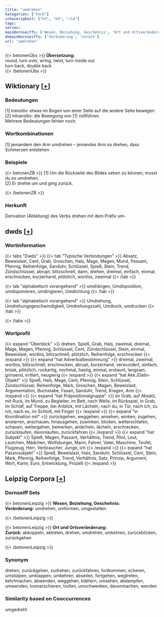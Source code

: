 ```yaml
---
title: "umdrehen"
kategorien: ["Verb"]
schwierigkeit: ["k3", "h4", "r14"]
tags:
series:
mainDornseiffs: ['Wesen, Beziehung, Geschehnis', 'Ort und Ortsveränderung']
domainDornseiffs: ['Veränderung', 'Zurück']
url: "umdrehen"
---
```


{{< betonenÜbs >}}
**Übersetzung:**  
round, turn over, wring, twist, turn inside out  
turn back, double back  
{{< /betonenÜbs >}}

## Wiktionary [[+](https://de.wiktionary.org/wiki/umdrehen)]

### Bedeutungen
[1] transitiv: etwas im  Bogen von einer Seite auf die andere Seite bewegen  
[2] intransitiv: die Bewegung von [1] vollführen  
Mehrere Bedeutungen fehlen noch.  

### Wortkombinationen
[1] jemandem den Arm umdrehen – jemandes Arm so drehen, dass Schmerzen entstehen  

### Beispiele
{{< betonenZB >}}
[1] Um die Rückseite des Bildes sehen zu können, musst du es umdrehen.  
[2] Er drehte um und ging zurück.  

{{< /betonenZB >}}
### Herkunft
Derivation (Ableitung) des Verbs drehen mit dem Präfix um-  



## dwds [[+](https://www.dwds.de/wb/umdrehen)]

### Wortinformation
{{< tabs "Dwds" >}}
{{< tab "Typische Verbindungen" >}}
Absatz, Beweislast, Cent, Grab, Groschen, Hals, Mage, Magen, Mund, Passant, Pfennig, Reihenfolge, Sanduhr, Schlüssel, Spieß, Stein, Trend, Zündschlüssel, abrupt, blitzschnell, dann, drehen, dreimal, einfach, einmal, erschrocken, kurzerhand, plötzlich, wortlos, zweimal
{{< /tab >}}

{{< tab "alphabetisch vorangehend" >}}
umdrängen, Umdisposition, umdisponieren, umdirigieren, Umdichtung
{{< /tab >}}

{{< tab "alphabetisch vorangehend" >}}
Umdrehung, Umdrehungsgeschwindigkeit, Umdrehungszahl, Umdruck, umdrucken
{{< /tab >}}

{{< /tabs >}}

### Wortprofil
{{< expand "Überblick" >}} drehen, Spieß, Grab, Hals, zweimal, dreimal, Mage, Magen, Pfennig, Schlüssel, Cent, Zündschlüssel, Stein, einmal, Beweislast, wortlos, blitzschnell, plötzlich, Reihenfolge, erschrocken {{< /expand >}}
{{< expand "hat Adverbialbestimmung" >}} dreimal, zweimal, wortlos, blitzschnell, erschrocken, abrupt, kurzerhand, verwundert, einfach, brüsk, plötzlich, ruckartig, nochmal, hastig, einmal, erstaunt, langsam, grinsend, irritiert, neugierig {{< /expand >}}
{{< expand "hat Akk./Dativ-Objekt" >}} Spieß, Hals, Mage, Cent, Pfennig, Stein, Schlüssel, Zündschlüssel, Reihenfolge, Mark, Groschen, Magen, Beweislast, Argumentation, Buchstabe, Fasan, Sanduhr, Trend, Kragen, Arm {{< /expand >}}
{{< expand "hat Präpositionalgruppe" >}} im Grab, auf Absatz, mit Ruck, im Mund, zu Begleiter, im Bett, nach Weile, im Rückspiel, in Grab, im Schlaf, auf Treppe, bei Anblick, mit Lächeln, nach du, in Tür, nach ich, zu ich, nach es, im Schloß, mit Finger {{< /expand >}}
{{< expand "in Koordination mit" >}} zurückgehen, weggehen, ansehen, winken, zugehen, anstarren, anschauen, hinausgehen, zuwinken, blicken, weiterschlafen, schauen, weitergehen, bemerken, anlächeln, lächeln, erschrecken, zurücklaufen, davonlaufen, zurückfahren {{< /expand >}}
{{< expand "hat Subjekt" >}} Spieß, Magen, Passant, Verhältnis, Trend, Pilot, Leut, Leutchen, Mädchen, Wolfsburger, Mann, Fahrer, Vater, Maschine, Teufel, Flugzeug, Herr, Verbraucher, Junge, ich {{< /expand >}}
{{< expand "hat Passivsubjekt" >}} Spieß, Beweislast, Hals, Sanduhr, Schlüssel, Cent, Stein, Mark, Pfennig, Reihenfolge, Trend, Verhältnis, Satz, Prinzip, Argument, Wort, Karte, Euro, Entwicklung, Prozeß {{< /expand >}}

## Leipzig Corpora [[+](https://corpora.uni-leipzig.de/en/res?word=umdrehen&corpusId=deu_newscrawl-public_2018)]

### Dornseiff Sets
{{< betonenLeipzig >}}
**Wesen, Beziehung, Geschehnis:**  
**Veränderung:** umdrehen, umformen, umgestalten  

{{< /betonenLeipzig >}}


{{< betonenLeipzig >}}
**Ort und Ortsveränderung:**  
**Zurück:** abkoppeln, abtreten, drehen, umdrehen, umkehren, zurückblicken, zurückgehen  

{{< /betonenLeipzig >}}

### Synonym
drehen, zurückgehen, zudrehen, zurückfahren, fortkommen, scheren, umstülpen, umklappen, umkehren, abseilen, fortgehen, wegtreten, kehrtmachen, abwenden, weggehen, blättern, umsehen, abdampfen, umwenden, losmarschieren, trollen, umschwenken, davonmachen, wenden


### Similarity based on Cooccurrences
umgedreht

